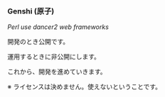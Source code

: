 ### Genshi (原子)

*Perl use dancer2 web frameworks*

開発のとき公開です。

運用するときに非公開にします。

これから、開発を進めていきます。

※ ライセンスは決めません。使えないということです。
